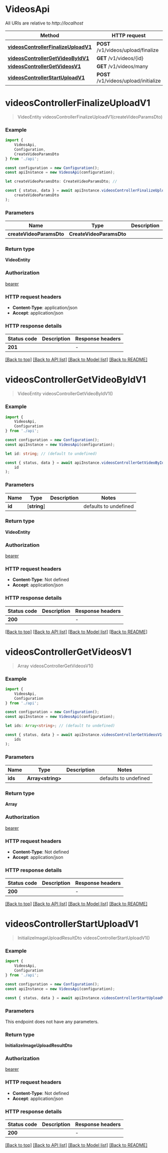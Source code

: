 # VideosApi

All URIs are relative to *http://localhost*

|Method | HTTP request | Description|
|------------- | ------------- | -------------|
|[**videosControllerFinalizeUploadV1**](#videoscontrollerfinalizeuploadv1) | **POST** /v1/videos/upload/finalize | |
|[**videosControllerGetVideoByIdV1**](#videoscontrollergetvideobyidv1) | **GET** /v1/videos/{id} | |
|[**videosControllerGetVideosV1**](#videoscontrollergetvideosv1) | **GET** /v1/videos/many | |
|[**videosControllerStartUploadV1**](#videoscontrollerstartuploadv1) | **POST** /v1/videos/upload/initialize | |

# **videosControllerFinalizeUploadV1**
> VideoEntity videosControllerFinalizeUploadV1(createVideoParamsDto)


### Example

```typescript
import {
    VideosApi,
    Configuration,
    CreateVideoParamsDto
} from './api';

const configuration = new Configuration();
const apiInstance = new VideosApi(configuration);

let createVideoParamsDto: CreateVideoParamsDto; //

const { status, data } = await apiInstance.videosControllerFinalizeUploadV1(
    createVideoParamsDto
);
```

### Parameters

|Name | Type | Description  | Notes|
|------------- | ------------- | ------------- | -------------|
| **createVideoParamsDto** | **CreateVideoParamsDto**|  | |


### Return type

**VideoEntity**

### Authorization

[bearer](../README.md#bearer)

### HTTP request headers

 - **Content-Type**: application/json
 - **Accept**: application/json


### HTTP response details
| Status code | Description | Response headers |
|-------------|-------------|------------------|
|**201** |  |  -  |

[[Back to top]](#) [[Back to API list]](../README.md#documentation-for-api-endpoints) [[Back to Model list]](../README.md#documentation-for-models) [[Back to README]](../README.md)

# **videosControllerGetVideoByIdV1**
> VideoEntity videosControllerGetVideoByIdV1()


### Example

```typescript
import {
    VideosApi,
    Configuration
} from './api';

const configuration = new Configuration();
const apiInstance = new VideosApi(configuration);

let id: string; // (default to undefined)

const { status, data } = await apiInstance.videosControllerGetVideoByIdV1(
    id
);
```

### Parameters

|Name | Type | Description  | Notes|
|------------- | ------------- | ------------- | -------------|
| **id** | [**string**] |  | defaults to undefined|


### Return type

**VideoEntity**

### Authorization

[bearer](../README.md#bearer)

### HTTP request headers

 - **Content-Type**: Not defined
 - **Accept**: application/json


### HTTP response details
| Status code | Description | Response headers |
|-------------|-------------|------------------|
|**200** |  |  -  |

[[Back to top]](#) [[Back to API list]](../README.md#documentation-for-api-endpoints) [[Back to Model list]](../README.md#documentation-for-models) [[Back to README]](../README.md)

# **videosControllerGetVideosV1**
> Array<VideoEntity> videosControllerGetVideosV1()


### Example

```typescript
import {
    VideosApi,
    Configuration
} from './api';

const configuration = new Configuration();
const apiInstance = new VideosApi(configuration);

let ids: Array<string>; // (default to undefined)

const { status, data } = await apiInstance.videosControllerGetVideosV1(
    ids
);
```

### Parameters

|Name | Type | Description  | Notes|
|------------- | ------------- | ------------- | -------------|
| **ids** | **Array&lt;string&gt;** |  | defaults to undefined|


### Return type

**Array<VideoEntity>**

### Authorization

[bearer](../README.md#bearer)

### HTTP request headers

 - **Content-Type**: Not defined
 - **Accept**: application/json


### HTTP response details
| Status code | Description | Response headers |
|-------------|-------------|------------------|
|**200** |  |  -  |

[[Back to top]](#) [[Back to API list]](../README.md#documentation-for-api-endpoints) [[Back to Model list]](../README.md#documentation-for-models) [[Back to README]](../README.md)

# **videosControllerStartUploadV1**
> InitializeImageUploadResultDto videosControllerStartUploadV1()


### Example

```typescript
import {
    VideosApi,
    Configuration
} from './api';

const configuration = new Configuration();
const apiInstance = new VideosApi(configuration);

const { status, data } = await apiInstance.videosControllerStartUploadV1();
```

### Parameters
This endpoint does not have any parameters.


### Return type

**InitializeImageUploadResultDto**

### Authorization

[bearer](../README.md#bearer)

### HTTP request headers

 - **Content-Type**: Not defined
 - **Accept**: application/json


### HTTP response details
| Status code | Description | Response headers |
|-------------|-------------|------------------|
|**200** |  |  -  |

[[Back to top]](#) [[Back to API list]](../README.md#documentation-for-api-endpoints) [[Back to Model list]](../README.md#documentation-for-models) [[Back to README]](../README.md)

